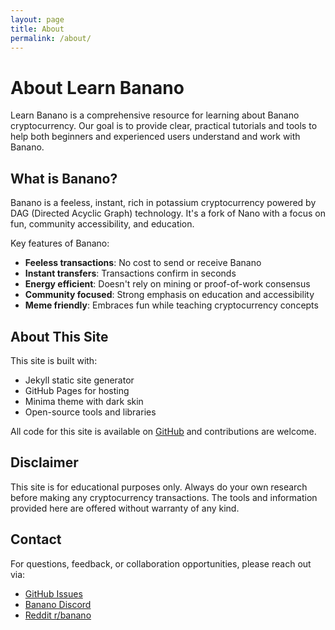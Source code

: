 ```yaml
---
layout: page
title: About
permalink: /about/
---
```


# About Learn Banano

Learn Banano is a comprehensive resource for learning about Banano cryptocurrency. Our goal is to provide clear, practical tutorials and tools to help both beginners and experienced users understand and work with Banano.

## What is Banano?

Banano is a feeless, instant, rich in potassium cryptocurrency powered by DAG (Directed Acyclic Graph) technology. It's a fork of Nano with a focus on fun, community accessibility, and education.

Key features of Banano:
- **Feeless transactions**: No cost to send or receive Banano
- **Instant transfers**: Transactions confirm in seconds
- **Energy efficient**: Doesn't rely on mining or proof-of-work consensus
- **Community focused**: Strong emphasis on education and accessibility
- **Meme friendly**: Embraces fun while teaching cryptocurrency concepts

## About This Site

This site is built with:
- Jekyll static site generator
- GitHub Pages for hosting
- Minima theme with dark skin
- Open-source tools and libraries

All code for this site is available on [GitHub](https://github.com/banano-trade/learn) and contributions are welcome.

## Disclaimer

This site is for educational purposes only. Always do your own research before making any cryptocurrency transactions. The tools and information provided here are offered without warranty of any kind.

## Contact

For questions, feedback, or collaboration opportunities, please reach out via:
- [GitHub Issues](https://github.com/banano-trade/learn/issues)
- [Banano Discord](https://chat.banano.cc)
- [Reddit r/banano](https://reddit.com/r/banano)